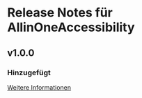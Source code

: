 # Release Notes für AllinOneAccessibility

## v1.0.0

### Hinzugefügt
[Weitere Informationen](https://developers.plentymarkets.com/marketplace/plugin-requirements#marketplace-changelog)
